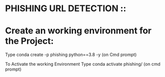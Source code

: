 # PHISHING URL DETECTION ::



# Create an working environment for the Project:
Type conda create -p phishing python==3.8 -y  (on Cmd prompt)

To Activate the working Environment Type conda activate phishing/  (on cmd prompt)